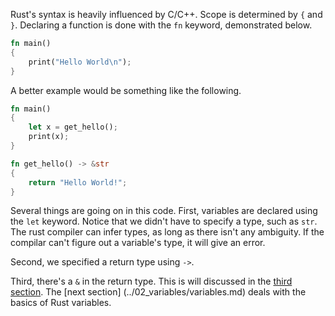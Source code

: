 Rust's syntax is heavily influenced by C/C++. Scope is determined by `{` and
`}`. Declaring a function is done with the `fn` keyword, demonstrated below.

```rust
fn main()
{
	print("Hello World\n");
}
```

A better example would be something like the following.

```rust
fn main()
{
	let x = get_hello();
	print(x);
}

fn get_hello() -> &str
{
	return "Hello World!";
}
```

Several things are going on in this code. First, variables are declared using 
the `let` keyword. Notice that we didn't have to specify a type, such as `str`.
The rust compiler can infer types, as long as there isn't any ambiguity. If the
 compilar can't figure out a variable's type, it will give an error.

Second, we specified a return type using `->`.

Third, there's a `&` in the return type. This is will discussed in the [third 
section](../03_pointers/pointers.md). The [next section]
(../02_variables/variables.md) deals with the basics of Rust variables.
